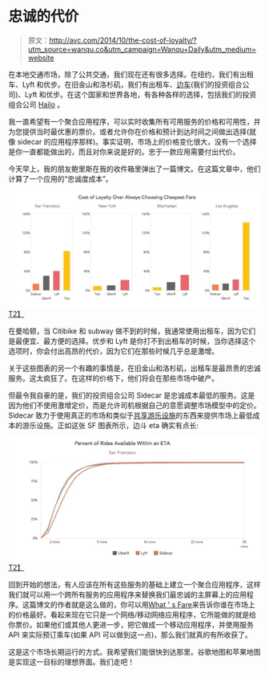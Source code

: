 # 忠诚的代价

> 原文：<http://avc.com/2014/10/the-cost-of-loyalty/?utm_source=wanqu.co&utm_campaign=Wanqu+Daily&utm_medium=website>

在本地交通市场，除了公共交通，我们现在还有很多选择。在纽约，我们有出租车、Lyft 和优步。在旧金山和洛杉矶，我们有出租车、[边车](https://www.side.cr/)(我们的投资组合公司)、Lyft 和优步。在这个国家和世界各地，有各种各样的选择，包括我们的投资组合公司 [Hailo](https://www.hailoapp.com/) 。

我一直希望有一个聚合应用程序，可以实时收集所有可用服务的价格和可用性，并为您提供当时最优惠的票价。或者允许你在价格和预计到达时间之间做出选择(就像 sidecar 的应用程序那样)。事实证明，市场上的价格变化很大，没有一个选择是你一直都能做出的，而且对你来说是好的。忠于一款应用需要付出代价。

今天早上，我的朋友鲍里斯在我的收件箱里弹出了一篇博文。在这篇文章中，他们计算了一个应用的“忠诚度成本”。

[![cost of loyalty](img/ccd45282c4bd9303bcabcfd69c14295d.png)T2】](https://avc.com/wp-content/uploads/2014/10/cost-of-loyalty.jpg)

在曼哈顿，当 Citibike 和 subway 做不到的时候，我通常使用出租车，因为它们是最便宜、最方便的选择。优步和 Lyft 是你打不到出租车的时候，当你选择这个选项时，你会付出高昂的代价，因为它们在那些时候几乎总是激增。

关于这些图表的另一个有趣的事情是，在旧金山和洛杉矶，出租车是最昂贵的忠诚服务。这太疯狂了。在这样的价格下，他们将会在那些市场中破产。

但最令我自豪的是，我们的投资组合公司 Sidecar 是忠诚成本最低的服务。这是因为他们不使用激增定价，而是允许司机根据自己的意愿调整市场模型中的定价。Sidecar 致力于使用真正的市场和类似于[共享游乐设施](https://avc.com/2014/09/doubling-down-on-ridesharing/)的东西来提供市场上最低成本的游乐设施。正如这张 SF 图表所示，边斗 eta 确实有点长:

[![ETAs](img/436954c6ff8ed0ac6f1ba047a366411e.png)T2】](https://avc.com/wp-content/uploads/2014/10/ETAs.jpg)

回到开始的想法，有人应该在所有这些服务的基础上建立一个聚合应用程序，这样我们就可以用一个跨所有服务的应用程序来替换我们最忠诚的主屏幕上的应用程序。这篇博文的作者就是这么做的，你可以用[What ' s Fare](http://www.whatsthefare.com/)来告诉你谁在市场上的价格最好。看起来现在它只是一个网络/移动网络应用程序，它所能做的就是给你票价。如果他们或其他人更进一步，把它做成一个移动应用程序，并使用服务 API 来实际预订乘车(如果 API 可以做到这一点)，那么我们就真的有所收获了。

这是这个市场长期运行的方式。我希望我们能很快到达那里。谷歌地图和苹果地图是实现这一目标的理想界面。我们走吧！